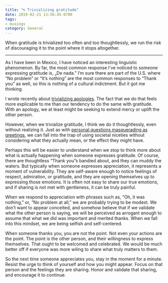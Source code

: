 ```yaml
---
title: "🌀 Trivializing gratitude"
date: 2019-02-21 13:56:45-0700
tags:
- musings
category: General
---
```


When gratitude is trivialized too often and too thoughtlessly, we run the risk of discouraging it to the point where it stops altogether.

***

As I have been in Mexico, I have noticed an interesting linguistic phenomenon. By far, the most common response I’ve noticed to someone expressing gratitude is, „De nada.” I’m sure there are part of the U.S. where “No problem” or “It’s nothing” are the most common responses to “Thank you” as well, so this is nothing of a cultural indictment. But it got me thinking.

I wrote recently about [trivializing apologies](https://www.bennorris.org/2019/02/20/trivializing-apologies.html). The fact that we do that feels more explicable to me than our tendency to do the same with gratitude. With an apology, we at least might be seeking to extend mercy or uplift the other person.

However, when we trivialize gratitude, I think we do it thoughtlessly, even without realizing it. Just as with [personal questions masquerading as greetings](https://www.bennorris.org/2019/01/30/how-are-you.html), we can fall into the trap of using societal niceties without considering what they actually mean, or the effect they might have.

Perhaps this will be easier to understand when we stop to think more about what is actually happening when someone expresses gratitude. Of course, there are thoughtless “Thank you”s bandied about, and they can muddy the waters. But typically when someone expresses appreciation, it represents a moment of vulnerability. They are self-aware enough to notice feelings of respect, admiration, or gratitude, and they are opening themselves up to expressing those emotions. It is often not easy to share our true emotions, and if sharing is not met with gentleness, it can be truly painful.

When we respond to appreciation with phrases such as, “Oh, it was nothing,” or, “No problem at all,” we are probably trying to be modest. We don’t want to appear conceited, and somehow believe that if we validate what the other person is saying, we will be perceived as arrogant enough to assume that what we did was important and merited thanks. When we fall into this mindset, we are being selfish and self-centered.

When someone thanks you, you are not the point. Not even your actions are the point. The point is the other person, and their willingness to express themselves. That ought to be welcomed and celebrated. We would be much better off if everyone was more wiling to share what truly matters to them.

So the next time someone appreciates you, stay in the moment for a minute. Resist the urge to think of yourself and how you might appear. Focus on that person and the feelings they are sharing. Honor and validate that sharing, and encourage it to continue.
